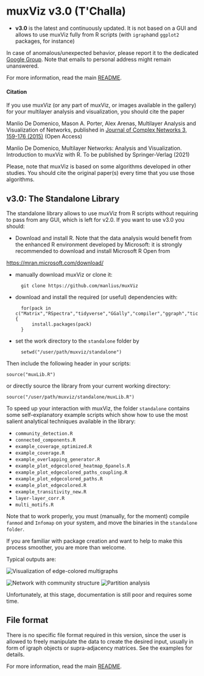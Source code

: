 muxViz v3.0 (T'Challa)
=========

* **v3.0** is the latest and continuously updated. It is not based on a GUI and allows to use muxViz fully from R scripts (with `igraph`and `ggplot2` packages, for instance)

In case of anomalous/unexpected behavior, please report it to the dedicated [Google Group](https://groups.google.com/forum/#!forum/muxviz). Note that emails to personal address might remain unanswered. 

For more information, read the main [README](../README.md).


#### Citation

If you use muxViz (or any part of muxViz, or images available in the gallery) for your multilayer analysis and visualization, you should cite the paper

Manlio De Domenico, Mason A. Porter, Alex Arenas, Multilayer Analysis and Visualization of Networks, published in [Journal of Complex Networks 3, 159-176 (2015)](http://comnet.oxfordjournals.org/content/3/2/159) (Open Access)

Manlio De Domenico, Multilayer Networks: Analysis and Visualization. Introduction to muxViz with R. To be published by Springer-Verlag (2021)

Please, note that muxViz is based on some algorithms developed in other studies. You should cite the original paper(s) every time that you use those algorithms. 

## v3.0: The Standalone Library

The standalone library allows to use muxViz from R scripts without requiring to pass from any GUI, which is left for v2.0. If you want to use v3.0 you should:

* Download and install R. Note that the data analysis would benefit from the enhanced R environment developed by Microsoft: it is strongly recommended to download and install Microsoft R Open from

<https://mran.microsoft.com/download/>

* manually download muxViz or clone it:

		git clone https://github.com/manlius/muxViz

* download and install the required (or useful) dependencies with:

		for(pack in c("Matrix","RSpectra","tidyverse","GGally","compiler","ggraph","tictoc","rgl","igraph","RColorBrewer","viridis","corrplot")){
			install.packages(pack)
		}
		
* set the work directory to the `standalone` folder by

		setwd("/user/path/muxviz/standalone")

Then include the following header in your scripts:

	source("muxLib.R")

or directly source the library from your current working directory:

	source("/user/path/muxviz/standalone/muxLib.R")

To speed up your interaction with muxViz, the folder `standalone` contains some self-explanatory example scripts which show how to use the most salient analytical techniques available in the library:

* `community_detection.R`* `connected_components.R`* `example_coverage_optimized.R`* `example_coverage.R`* `example_overlapping_generator.R`* `example_plot_edgecolored_heatmap_6panels.R`* `example_plot_edgecolored_paths_coupling.R`* `example_plot_edgecolored_paths.R`* `example_plot_edgecolored.R`* `example_transitivity_new.R`* `layer-layer_corr.R`* `multi_motifs.R`Note that to work properly, you must (manually, for the moment) compile `fanmod` and `Infomap` on your system, and move the binaries in the `standalone folder`. If you are familiar with package creation and want to help to make this process smoother, you are more than welcome.Typical outputs are:

![Visualization of edge-colored multigraphs](../gallery/mux_sbm_heatmaps.png "Visualization of edge-colored multigraphs")

![Network with community structure](../gallery/multi_sbm_infomap.png "Network with community structure")
![Partition analysis](../gallery/multi_sbm_infomap_table.png "Partition analysis")



Unfortunately, at this stage, documentation is still poor and requires some time.

## File format

There is no specific file format required in this version, since the user is allowed to freely manipulate the data to create the desired input, usually in form of igraph objects or supra-adjacency matrices. See the examples for details. 

For more information, read the main [README](../README.md).
